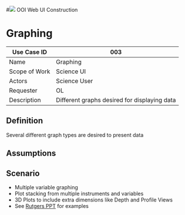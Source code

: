 #![](http://www.rpsgroup.com/images/2012-specific/RPSlogo.aspx) OOI Web UI Construction 
# Graphing

| Use Case ID | 003 |
| --- | --- |
| Name | Graphing |
| Scope of Work | Science UI |
| Actors | Science User |
| Requester | OL |
| Description | Different graphs desired for displaying data |

## Definition
Several different graph types are desired to present data

## Assumptions

## Scenario

- Multiple variable graphing
- Plot stacking from multiple instruments and variables
- 3D Plots to include extra dimensions like Depth and Profile Views
- See [Rutgers PPT](https://github.com/asascience-open/ooi-ui-docs/blob/use-cases/ReferenceDocuments/ocean_gui_visualizations.pptx) for examples